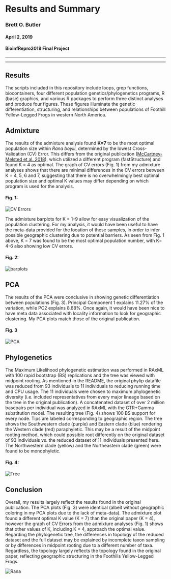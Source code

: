 # Results and Summary
### Brett O. Butler
#### April 2, 2019
#### BioinfRepro2019 Final Project
____________________
____________________
## Results
The scripts included in this repository include loops, grep functions, biocontainers, four different population genetics/phylogenetics programs, R (base) graphics, and various R packages to perform three distinct analyses and produce four figures. These figures illuminate the genetic differentiation, structuring, and relationships between populations of Foothill Yellow-Legged Frogs in western North America. 

## Admixture
The results of the admixture analysis found **K=7** to be the most optimal population size within *Rana boylii*, determined by the lowest Cross-Validation (CV) Error. This differs from the original publication ([McCartney-Melsted et al. 2018](https://www.nature.com/articles/s41437-018-0097-7.pdf?origin=ppub)), which utilized a different program (fastStructure) and found K = 4 as optimal. The graph of CV errors (Fig. 1) from my admixture analyses shows that there are minimal differences in the CV errors between K = 4, 5, 6 and 7, suggesting that there is no overwhelmingly best optimal population size and optimal K values may differ depending on which program is used for the analysis.

#### **Fig. 1:**

![CV Errors](./Admixture/FIGURES/CVErrors.png)

The admixture barplots for K = 1–9 allow for easy visualization of the population clustering. For my analysis, it would have been useful to have the meta-data provided for the location of these samples, in order to infer possible geographic clustering due to potential barriers. As seen from Fig. 1 above, K = 7 was found to be the most optimal population number, with K= 4-6 also showing low CV errors.

#### **Fig. 2:**

![barplots](./Admixture/FIGURES/structure_plots_panel.png)

## PCA
The results of the PCA were conclusive in showing genetic differentiation between populations (Fig. 3). Principal Component 1 explains 11.27% of the variation, while PC2 explains 8.68%. Once again, it would have been nice to have meta data associated with locality information to look for geographic clustering. My PCA plots match those of the original publication. 

#### **Fig. 3**

![PCA](./PCA/FIGURES/PCA_panel.png)

## Phylogenetics
The Maximum Likelihood phylogenetic estimation was performed in RAxML with 100 rapid bootstrap (BS) replications and the tree was viewed with midpoint rooting. As mentioned in the README, the original phylip datafile was reduced from 93 individuals to 11 individuals to reducing running time and CPU usage. The 11 individuals were chosen to maximum phylogenetic diversity (i.e. included representatives from every major lineage based on the tree in the original publication). A concatenated dataset of over 2 million basepairs per individual was analyzed in RAxML with the GTR+Gamma substitution model. The resulting tree (Fig. 4) shows 100 BS support for every node. Tips are labeled corresponding to geographic region. The tree shows the Southwestern clade (purple) and Eastern clade (blue) rendering the Western clade (red) paraphyletic. This may be a result of the midpoint rooting method, which could possible root differently on the original dataset of 93 individuals vs. the reduced dataset of 11 individuals presented here. The Northwestern clade (yellow) and the Northeastern clade (green) were found to be monophyletic. 

#### **Fig. 4:**

![Tree](./Phylogenetics/FIGURES/RAxML_reduced_tree.png)

## Conclusion
Overall, my results largely reflect the results found in the original publication. The PCA plots (Fig. 3) were identical (albeit without geographic coloring in my PCA plots due to the lack of meta-data). The admixture plot found a different optimal K value (K = 7) than the original paper (K = 4), however the graph of CV Errors from the admixture analyses (Fig. 1) shows that other values of K, including K = 4, approach the optimal value. Regarding the phylogenetic tree, the differences in topology of the reduced dataset and the full dataset may be explained by incomplete taxon sampling or by differences in midpoint rooting due to a different number of taxa. Regardless, the topology largely reflects the topology found in the original paper, reflecting geographic structuring in the Foothills Yellow-Legged Frogs.

![Rana](./Rana_boylii.jpg)